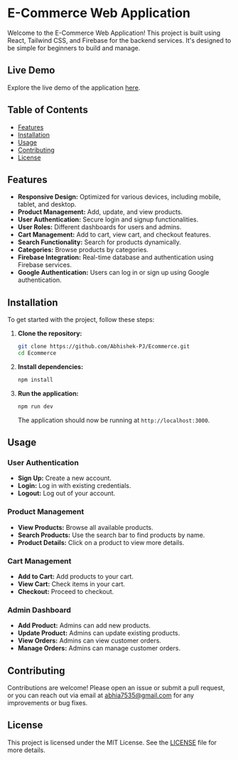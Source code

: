 # E-Commerce Web Application

Welcome to the E-Commerce Web Application! This project is built using React, Tailwind CSS, and Firebase for the backend services. It's designed to be simple for beginners to build and manage.

## Live Demo

Explore the live demo of the application [here](https://abhishekprojects.online).

## Table of Contents

- [Features](#features)
- [Installation](#installation)
- [Usage](#usage)
- [Contributing](#contributing)
- [License](#license)

## Features

- **Responsive Design:** Optimized for various devices, including mobile, tablet, and desktop.
- **Product Management:** Add, update, and view products.
- **User Authentication:** Secure login and signup functionalities.
- **User Roles:** Different dashboards for users and admins.
- **Cart Management:** Add to cart, view cart, and checkout features.
- **Search Functionality:** Search for products dynamically.
- **Categories:** Browse products by categories.
- **Firebase Integration:** Real-time database and authentication using Firebase services.
- **Google Authentication:** Users can log in or sign up using Google authentication.

## Installation

To get started with the project, follow these steps:

1. **Clone the repository:**

    ```bash
    git clone https://github.com/Abhishek-PJ/Ecommerce.git
    cd Ecommerce
    ```

2. **Install dependencies:**

    ```bash
    npm install
    ```

3. **Run the application:**

    ```bash
    npm run dev
    ```

    The application should now be running at `http://localhost:3000`.

## Usage

### User Authentication

- **Sign Up:** Create a new account.
- **Login:** Log in with existing credentials.
- **Logout:** Log out of your account.

### Product Management

- **View Products:** Browse all available products.
- **Search Products:** Use the search bar to find products by name.
- **Product Details:** Click on a product to view more details.

### Cart Management

- **Add to Cart:** Add products to your cart.
- **View Cart:** Check items in your cart.
- **Checkout:** Proceed to checkout.

### Admin Dashboard

- **Add Product:** Admins can add new products.
- **Update Product:** Admins can update existing products.
- **View Orders:** Admins can view customer orders.
- **Manage Orders:** Admins can manage customer orders.

## Contributing

Contributions are welcome! Please open an issue or submit a pull request, or you can reach out via email at abhia7535@gmail.com for any improvements or bug fixes.

## License

This project is licensed under the MIT License. See the [LICENSE](LICENSE) file for more details.
